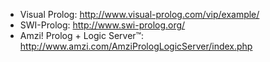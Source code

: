* Visual Prolog: http://www.visual-prolog.com/vip/example/
* SWI-Prolog: http://www.swi-prolog.org/
* Amzi! Prolog + Logic Server™: http://www.amzi.com/AmziPrologLogicServer/index.php